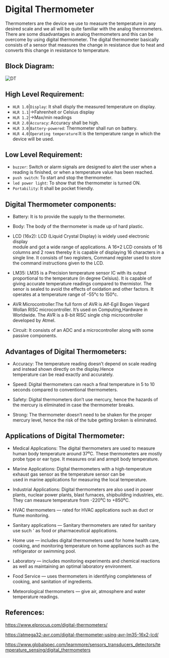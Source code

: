 # Digital Thermometer

Thermometers are the device we use to measure the temperature in any desired scale and we all will be quite familiar with the analog thermometers. There are some disadvantages in analog thermometers and this can be overcome by using digital thermometer.
The digital thermometer basically consists of a sensor that measures the change in resistance due to heat and converts this change in resistance to temperature.

## Block Diagram:

![DT](https://user-images.githubusercontent.com/80105220/154845541-461e7bb9-b259-494d-904b-7dabd4cc8a1a.jpg)


## High Level Requirement: 
* `HLR 1.0`|`Display`: It shall disply the measured temperature on display.
* `HLR 1.1`|->Fahrenheit or Celsius display
* `HLR 1.2`|->Max/min readings
* `HLR 2.0`|`Accuracy`: Accuracy shall be high.
* `HLR 3.0`|`Battery-powered`: Thermometer shall run on battery.
* `HLR 4.0`|`Operating temperature`:It is the temperature range in which the device will be used.
## Low Level Requirement:
* `buzzer`: Switch or alarm signals are designed to alert the user when a reading 
  is finished, or when a temperature value has been reached.
* `push switch`: To start and stop the thermometer.
* `led power light`: To show that the thermometer is turned ON.
* `Portability`: It shall be pocket friendly.

## Digital Thermometer components:
* Battery: It is to provide the supply to the thermometer.

* Body: The body of the thermometer is made up of hard plastic.

* LCD (16x2): LCD (Liquid Crystal Display) is widely used electronic display  
  module and got a wide range of applications. 
  A 16×2 LCD consists of 16 columns and 2 rows thereby it is capable of displaying 16 characters in a single line. 
  It consists of two registers, Command register used to store the command instructions given to the LCD.

* LM35: LM35 is a Precision temperature sensor IC with its output proportional to 
  the temperature (in degree Celsius).
  It is capable of giving accurate temperature readings compared to thermistor. 
  The senor is sealed to avoid the effects of oxidation and other factors. 
  It operates at a temperature range of -55°c to 150°c.

* AVR Microcontroller:The full form of AVR is Alf-Egil Bogen Vegard Wollan RISC 
  microcontroller. It’s used on Computing,Hardware in Worldwide. 
  The AVR is a 8-bit RISC single chip microcontroller developed by Atmel. 

* Circuit: It consists of an ADC and a microcontroller along with some passive 
  components.


## Advantages of Digital Thermometers:
* Accuracy: The temperature reading doesn’t depend on scale reading and instead 
  shown directly on the display.Hence     
  temperature can be read exactly and accurately.

* Speed: Digital thermometers can reach a final temperature in 5 to 10 seconds 
  compared to conventional thermometers.

* Safety: Digital thermometers don’t use mercury, hence the hazards of the 
  mercury is eliminated in case the thermometer 
  breaks.

* Strong: The thermometer doesn’t need to be shaken for the proper mercury level, hence the risk of the tube getting 
  broken is eliminated.

## Applications of Digital Thermometer:
* Medical Applications: The digital thermometers are used to measure human body 
  temperature around 37⁰C. These 
  thermometers are mostly probe type or ear type. It measures oral and armpit body temperature.

* Marine Applications: Digital thermometers with a high-temperature exhaust gas 
  sensor as the temperature sensor can be   
  used in marine applications for measuring the local temperature.

* Industrial Applications: Digital thermometers are also used in power plants, 
  nuclear power plants, blast furnaces, 
  shipbuilding industries, etc. They can measure temperature from -220⁰C to +850⁰C.

* HVAC thermometers — rated for HVAC applications such as duct or flume 
  monitoring.

* Sanitary applications — Sanitary thermometers are rated for sanitary use such '
  as food or pharmaceutical applications.

* Home use — includes digital thermometers used for home health care, cooking, 
  and monitoring temperature on home 
  appliances such as the refrigerator or swimming pool.

* Laboratory — includes monitoring experiments and chemical reactions as well as 
  maintaining an optimal laboratory 
  environment.

* Food Service — uses thermometers in identifying completeness of cooking, and 
  sanitation of ingredients.

* Meteorological thermometers — give air, atmosphere and water temperature 
  readings.

## References:
  https://www.elprocus.com/digital-thermometers/
  
  https://atmega32-avr.com/digital-thermometer-using-avr-lm35-16x2-lcd/

  https://www.globalspec.com/learnmore/sensors_transducers_detectors/temperature_sensing/digital_thermometers
